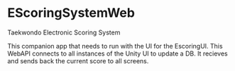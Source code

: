 # EScoringSystemWeb
Taekwondo Electronic Scoring System

This companion app that needs to run with the UI for the EscoringUI. This WebAPI connects to all instances of the Unity UI to update a DB. It recieves and sends 
back the current score to all screens.
